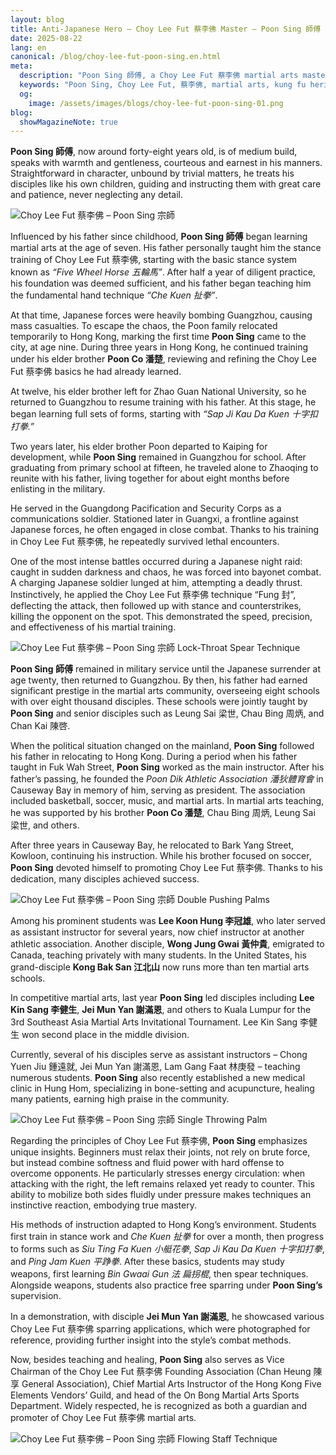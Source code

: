 ```yaml
---
layout: blog
title: Anti-Japanese Hero – Choy Lee Fut 蔡李佛 Master – Poon Sing 師傅 Biography
date: 2025-08-22
lang: en
canonical: /blog/choy-lee-fut-poon-sing.en.html
meta:
  description: "Poon Sing 師傅, a Choy Lee Fut 蔡李佛 martial arts master, has carried forward over forty years of kung fu tradition, diligently teaching his students with a balance of hardness and softness, deeply respected across the Chinese martial arts community."
  keywords: "Poon Sing, Choy Lee Fut, 蔡李佛, martial arts, kung fu heritage, Chinese martial arts, traditional kung fu, Hong Kong martial arts, kung fu master"
  og: 
    image: /assets/images/blogs/choy-lee-fut-poon-sing-01.png  
blog:
  showMagazineNote: true
---
```


**Poon Sing 師傅**, now around forty-eight years old, is of medium build, speaks with warmth and gentleness, courteous and earnest in his manners. Straightforward in character, unbound by trivial matters, he treats his disciples like his own children, guiding and instructing them with great care and patience, never neglecting any detail.

<img src="/assets/images/blogs/choy-lee-fut-poon-sing-01.png" alt="Choy Lee Fut 蔡李佛 – Poon Sing 宗師" class="max-h-80 mx-auto rounded-lg shadow-lg"/> 

Influenced by his father since childhood, **Poon Sing 師傅** began learning martial arts at the age of seven. His father personally taught him the stance training of Choy Lee Fut 蔡李佛, starting with the basic stance system known as *“Five Wheel Horse 五輪馬”*. After half a year of diligent practice, his foundation was deemed sufficient, and his father began teaching him the fundamental hand technique *“Che Kuen 扯拳”*.  

At that time, Japanese forces were heavily bombing Guangzhou, causing mass casualties. To escape the chaos, the Poon family relocated temporarily to Hong Kong, marking the first time **Poon Sing** came to the city, at age nine. During three years in Hong Kong, he continued training under his elder brother **Poon Co 潘楚**, reviewing and refining the Choy Lee Fut 蔡李佛 basics he had already learned.  

At twelve, his elder brother left for Zhao Guan National University, so he returned to Guangzhou to resume training with his father. At this stage, he began learning full sets of forms, starting with *“Sap Ji Kau Da Kuen 十字扣打拳.”*  

Two years later, his elder brother Poon departed to Kaiping for development, while **Poon Sing** remained in Guangzhou for school. After graduating from primary school at fifteen, he traveled alone to Zhaoqing to reunite with his father, living together for about eight months before enlisting in the military.  

He served in the Guangdong Pacification and Security Corps as a communications soldier. Stationed later in Guangxi, a frontline against Japanese forces, he often engaged in close combat. Thanks to his training in Choy Lee Fut 蔡李佛, he repeatedly survived lethal encounters.  

One of the most intense battles occurred during a Japanese night raid: caught in sudden darkness and chaos, he was forced into bayonet combat. A charging Japanese soldier lunged at him, attempting a deadly thrust. Instinctively, he applied the Choy Lee Fut 蔡李佛 technique “Fung 封”, deflecting the attack, then followed up with stance and counterstrikes, killing the opponent on the spot. This demonstrated the speed, precision, and effectiveness of his martial training.

<img src="/assets/images/blogs/choy-lee-fut-poon-sing-02.png" alt="Choy Lee Fut 蔡李佛 – Poon Sing 宗師 Lock-Throat Spear Technique" class="max-h-80 mx-auto rounded-lg shadow-lg"/> 

**Poon Sing 師傅** remained in military service until the Japanese surrender at age twenty, then returned to Guangzhou. By then, his father had earned significant prestige in the martial arts community, overseeing eight schools with over eight thousand disciples. These schools were jointly taught by **Poon Sing** and senior disciples such as Leung Sai 梁世, Chau Bing 周炳, and Chan Kai 陳啓.  

When the political situation changed on the mainland, **Poon Sing** followed his father in relocating to Hong Kong. During a period when his father taught in Fuk Wah Street, **Poon Sing** worked as the main instructor. After his father’s passing, he founded the *Poon Dik Athletic Association 潘狄體育會* in Causeway Bay in memory of him, serving as president. The association included basketball, soccer, music, and martial arts. In martial arts teaching, he was supported by his brother **Poon Co 潘楚**, Chau Bing 周炳, Leung Sai 梁世, and others.  

After three years in Causeway Bay, he relocated to Bark Yang Street, Kowloon, continuing his instruction. While his brother focused on soccer, **Poon Sing** devoted himself to promoting Choy Lee Fut 蔡李佛. Thanks to his dedication, many disciples achieved success.

<img src="/assets/images/blogs/choy-lee-fut-poon-sing-03.png" alt="Choy Lee Fut 蔡李佛 – Poon Sing 宗師 Double Pushing Palms" class="max-h-80 mx-auto rounded-lg shadow-lg"/> 

Among his prominent students was **Lee Koon Hung 李冠雄**, who later served as assistant instructor for several years, now chief instructor at another athletic association. Another disciple, **Wong Jung Gwai 黃仲貴**, emigrated to Canada, teaching privately with many students. In the United States, his grand-disciple **Kong Bak San 江北山** now runs more than ten martial arts schools.

In competitive martial arts, last year **Poon Sing** led disciples including **Lee Kin Sang 李健生**, **Jei Mun Yan 謝滿恩**, and others to Kuala Lumpur for the 3rd Southeast Asia Martial Arts Invitational Tournament. Lee Kin Sang 李健生 won second place in the middle division.  

Currently, several of his disciples serve as assistant instructors – Chong Yuen Jiu 鍾遠就, Jei Mun Yan 謝滿恩, Lam Gang Faat 林庚發 – teaching numerous students. **Poon Sing** also recently established a new medical clinic in Hung Hom, specializing in bone-setting and acupuncture, healing many patients, earning high praise in the community.

<img src="/assets/images/blogs/choy-lee-fut-poon-sing-04.png" alt="Choy Lee Fut 蔡李佛 – Poon Sing 宗師 Single Throwing Palm" class="max-h-80 mx-auto rounded-lg shadow-lg"/> 

Regarding the principles of Choy Lee Fut 蔡李佛, **Poon Sing** emphasizes unique insights. Beginners must relax their joints, not rely on brute force, but instead combine softness and fluid power with hard offense to overcome opponents. He particularly stresses energy circulation: when attacking with the right, the left remains relaxed yet ready to counter. This ability to mobilize both sides fluidly under pressure makes techniques an instinctive reaction, embodying true mastery.

His methods of instruction adapted to Hong Kong’s environment. Students first train in stance work and *Che Kuen 扯拳* for over a month, then progress to forms such as *Siu Ting Fa Kuen 小艇花拳*, *Sap Ji Kau Da Kuen 十字扣打拳*, and *Ping Jam Kuen 平踭拳*. After these basics, students may study weapons, first learning *Bin Gwaai Gun 法 扁拐棍*, then spear techniques. Alongside weapons, students also practice free sparring under **Poon Sing’s** supervision.  

In a demonstration, with disciple **Jei Mun Yan 謝滿恩**, he showcased various Choy Lee Fut 蔡李佛 sparring applications, which were photographed for reference, providing further insight into the style’s combat methods.

Now, besides teaching and healing, **Poon Sing** also serves as Vice Chairman of the Choy Lee Fut 蔡李佛 Founding Association (Chan Heung 陳享 General Association), Chief Martial Arts Instructor of the Hong Kong Five Elements Vendors’ Guild, and head of the On Bong Martial Arts Sports Department. Widely respected, he is recognized as both a guardian and promoter of Choy Lee Fut 蔡李佛 martial arts.

<img src="/assets/images/blogs/choy-lee-fut-poon-sing-05.png" alt="Choy Lee Fut 蔡李佛 – Poon Sing 宗師 Flowing Staff Technique" class="max-h-80 mx-auto rounded-lg shadow-lg"/> 

